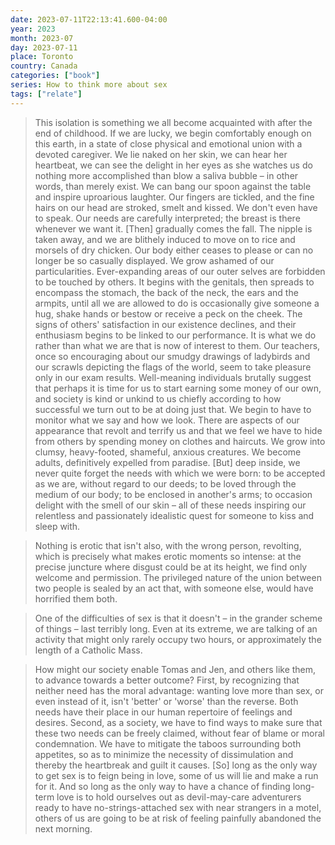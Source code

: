 ```yaml
---
date: 2023-07-11T22:13:41.600-04:00
year: 2023
month: 2023-07
day: 2023-07-11
place: Toronto
country: Canada
categories: ["book"]
series: How to think more about sex
tags: ["relate"]
---
```

> This isolation is something we all become acquainted with after the end of childhood. If we are lucky, we begin comfortably enough on this earth, in a state of close physical and emotional union with a devoted caregiver. We lie naked on her skin, we can hear her heartbeat, we can see the delight in her eyes as she watches us do nothing more accomplished than blow a saliva bubble – in other words, than merely exist. We can bang our spoon against the table and inspire uproarious laughter. Our fingers are tickled, and the fine hairs on our head are stroked, smelt and kissed. We don't even have to speak. Our needs are carefully interpreted; the breast is there whenever we want it. [Then] gradually comes the fall. The nipple is taken away, and we are blithely induced to move on to rice and morsels of dry chicken. Our body either ceases to please or can no longer be so casually displayed. We grow ashamed of our particularities. Ever-expanding areas of our outer selves are forbidden to be touched by others. It begins with the genitals, then spreads to encompass the stomach, the back of the neck, the ears and the armpits, until all we are allowed to do is occasionally give someone a hug, shake hands or bestow or receive a peck on the cheek. The signs of others' satisfaction in our existence declines, and their enthusiasm begins to be linked to our performance. It is what we do rather than what we are that is now of interest to them. Our teachers, once so encouraging about our smudgy drawings of ladybirds and our scrawls depicting the flags of the world, seem to take pleasure only in our exam results. Well-meaning individuals brutally suggest that perhaps it is time for us to start earning some money of our own, and society is kind or unkind to us chiefly according to how successful we turn out to be at doing just that. We begin to have to monitor what we say and how we look. There are aspects of our appearance that revolt and terrify us and that we feel we have to hide from others by spending money on clothes and haircuts. We grow into clumsy, heavy-footed, shameful, anxious creatures. We become adults, definitively expelled from paradise. [But] deep inside, we never quite forget the needs with which we were born: to be accepted as we are, without regard to our deeds; to be loved through the medium of our body; to be enclosed in another's arms; to occasion delight with the smell of our skin – all of these needs inspiring our relentless and passionately idealistic quest for someone to kiss and sleep with.

> Nothing is erotic that isn't also, with the wrong person, revolting, which is precisely what makes erotic moments so intense: at the precise juncture where disgust could be at its height, we find only welcome and permission. The privileged nature of the union between two people is sealed by an act that, with someone else, would have horrified them both.

> One of the difficulties of sex is that it doesn't – in the grander scheme of things – last terribly long. Even at its extreme, we are talking of an activity that might only rarely occupy two hours, or approximately the length of a Catholic Mass.

> How might our society enable Tomas and Jen, and others like them, to advance towards a better outcome? First, by recognizing that neither need has the moral advantage: wanting love more than sex, or even instead of it, isn't 'better' or 'worse' than the reverse. Both needs have their place in our human repertoire of feelings and desires. Second, as a society, we have to find ways to make sure that these two needs can be freely claimed, without fear of blame or moral condemnation. We have to mitigate the taboos surrounding both appetites, so as to minimize the necessity of dissimulation and thereby the heartbreak and guilt it causes. [So] long as the only way to get sex is to feign being in love, some of us will lie and make a run for it. And so long as the only way to have a chance of finding long-term love is to hold ourselves out as devil-may-care adventurers ready to have no-strings-attached sex with near strangers in a motel, others of us are going to be at risk of feeling painfully abandoned the next morning.
